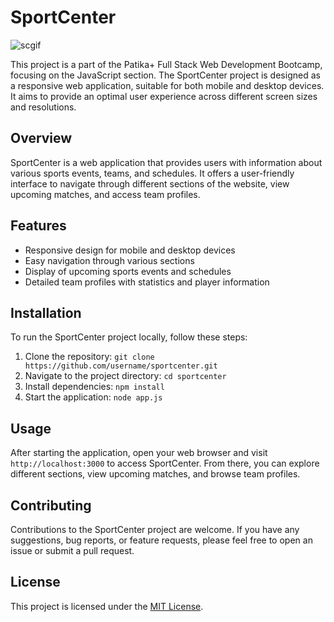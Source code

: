# SportCenter


![scgif](https://github.com/Researcher0619/Patika-Sport-Center/assets/102052449/dd9002f0-c886-423e-9210-61b43bad3715)



This project is a part of the Patika+ Full Stack Web Development Bootcamp, focusing on the JavaScript section. The SportCenter project is designed as a responsive web application, suitable for both mobile and desktop devices. It aims to provide an optimal user experience across different screen sizes and resolutions.

## Overview

SportCenter is a web application that provides users with information about various sports events, teams, and schedules. It offers a user-friendly interface to navigate through different sections of the website, view upcoming matches, and access team profiles.

## Features

- Responsive design for mobile and desktop devices
- Easy navigation through various sections
- Display of upcoming sports events and schedules
- Detailed team profiles with statistics and player information

## Installation

To run the SportCenter project locally, follow these steps:

1. Clone the repository: `git clone https://github.com/username/sportcenter.git`
2. Navigate to the project directory: `cd sportcenter`
3. Install dependencies: `npm install`
4. Start the application: `node app.js`

## Usage

After starting the application, open your web browser and visit `http://localhost:3000` to access SportCenter. From there, you can explore different sections, view upcoming matches, and browse team profiles.

## Contributing

Contributions to the SportCenter project are welcome. If you have any suggestions, bug reports, or feature requests, please feel free to open an issue or submit a pull request.

## License

This project is licensed under the [MIT License](LICENSE).
